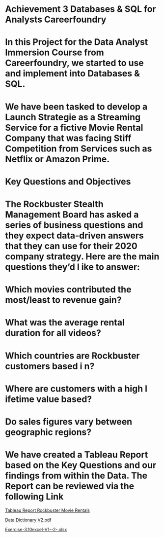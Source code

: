 # Achievement 3 Databases & SQL for Analysts Careerfoundry
# In this Project for the Data Analyst Immersion Course from Careerfoundry, we started to use and implement into Databases & SQL. 
# We have been tasked to develop a Launch Strategie as a Streaming Service for a fictive Movie Rental Company that was facing Stiff Competition from Services such as Netflix or Amazon Prime.

# Key Questions and Objectives
# The Rockbuster Stealth Management Board has asked a series of business questions and they expect data-driven answers that they can use for their 2020 company strategy. Here are the main questions they’d l ike to answer:
# Which movies contributed the most/least to revenue gain?
# What was the average rental duration for all videos?
# Which countries are Rockbuster customers based i n?
# Where are customers with a high l ifetime value based?
# Do sales figures vary between geographic regions?

# We have created a Tableau Report based on the Key Questions and our findings from within the Data. The Report can be reviewed via the following Link 

[Tableau Report Rockbuster Movie Rentals](https://public.tableau.com/views/exercise3_10V2/Story1?:language=en-US&:display_count=n&:origin=viz_share_link)

[Data Dictionary V2.pdf](https://github.com/CinZane/Databases-SQL-for-Analysts/files/8462429/Data.Dictionary.V2.pdf)

[Exercise-3.10excel-V1--2-.xlsx](https://github.com/CinZane/Databases-SQL-for-Analysts/files/8462443/Exercise-3.10excel-V1--2-.xlsx)
